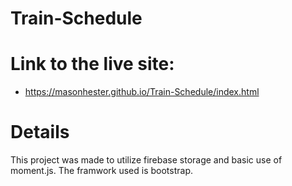 # Train-Schedule
# Link to the live site:
- https://masonhester.github.io/Train-Schedule/index.html

# Details
This project was made to utilize firebase storage and basic use of moment.js.
The framwork used is bootstrap.